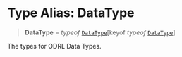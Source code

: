 # Type Alias: DataType

> **DataType** = *typeof* [`DataType`](../variables/DataType.md)\[keyof *typeof* [`DataType`](../variables/DataType.md)\]

The types for ODRL Data Types.
